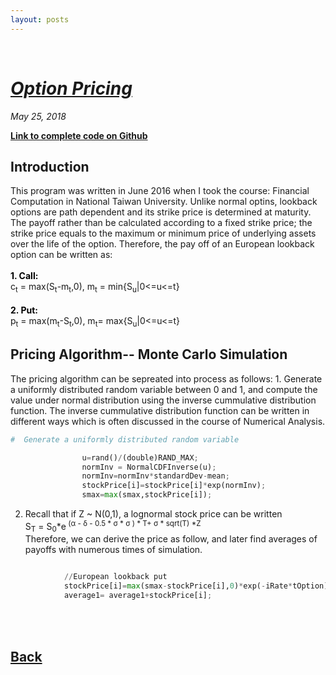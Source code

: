 ```yaml
---
layout: posts
---
```

<br>

# [_Option Pricing_](./index.html)
<i>May 25, 2018</i>

<a href="https://github.com/yipeichan/Lookback-Option-Pricing"><b>Link to complete code on Github</b></a>
<br>
## Introduction
<div class="f">
This program was written in June 2016 when I took the course: Financial Computation in National Taiwan University. Unlike normal optins, lookback options are path dependent and its strike price is determined at maturity. The payoff rather than be calculated according to a fixed strike price; the strike price equals to the maximum or minimum price of underlying assets over the life of the option. Therefore, the pay off of an European lookback option can be written as:<br><br> 
<font color="black"><b>1. Call: </b><br></font>
c<sub>t</sub> = max(S<sub>t</sub>-m<sub>t</sub>,0), m<sub>t</sub> = min{S<sub>u</sub>|0<=u<=t}
<br><br>
<font color="black"><b>2. Put: </b><br></font>
p<sub>t</sub> = max(m<sub>t</sub>-S<sub>t</sub>,0), m<sub>t</sub>= max{S<sub>u</sub>|0<=u<=t}
<br></div>

## Pricing Algorithm-- Monte Carlo Simulation
<div class="f">
The pricing algorithm can be sepreated into process as follows:
1. Generate a uniformly distributed random variable between 0 and 1, and compute the value under normal distribution using the inverse cummulative distribution function. The inverse cummulative distribution function can be written in different ways which is often discussed in the course of Numerical Analysis.

```python
#  Generate a uniformly distributed random variable

				u=rand()/(double)RAND_MAX;
				normInv = NormalCDFInverse(u);
				normInv=normInv*standardDev-mean;				
				stockPrice[i]=stockPrice[i]*exp(normInv);
				smax=max(smax,stockPrice[i]);

```

2. Recall that if Z ~ N(0,1), a lognormal stock price can be written <br>
S<sub>T</sub> = S<sub>0</sub>*e<sup> (&alpha; - &delta; - 0.5 * &sigma; * &sigma; ) * T+ &sigma; * sqrt(T) *Z </sup> <br>
Therefore, we can derive the price as follow, and later find averages of payoffs with numerous times of simulation.

```python

			//European lookback put
			stockPrice[i]=max(smax-stockPrice[i],0)*exp(-iRate*tOption);
			average1= average1+stockPrice[i];

``` 
 
  
<br><br></div>

## [Back](./)
